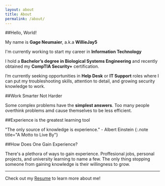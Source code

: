 ```yaml
---
layout: about
title: About
permalink: /about/
---
```


##Hello, World!

My name is **Gage Neumaier**, a.k.a **WillieJay5**

I'm currently working to start my career in **Information Technology**

I hold a **Bachelor’s degree in Biological Systems Engineering** and recently obtained my **CompTIA Security+** certification.

I’m currently seeking opportunities in **Help Desk** or **IT Support** roles where I can put my troubleshooting skills, attention to detail, and growing security knowledge to work.

<!--projects-->

##Work Smarter Not Harder

Some complex problems have the **simplest answers**. Too many people overthink problems amd cause themselves to be less efficient.

##Experience is the greatest learning tool

"The only source of knowledge is experience." - Albert Einstein
{:.note title="A Motto to Live By"}

##How Does One Gain Experience?

There's a plethora of ways to gain experience.
Proffesional jobs, personal projects, and university learning to name a few.
The only thing stopping someone from gaining knowledge is their willingness to grow.

---

Check out my [Resume](/resume/) to learn more about me!